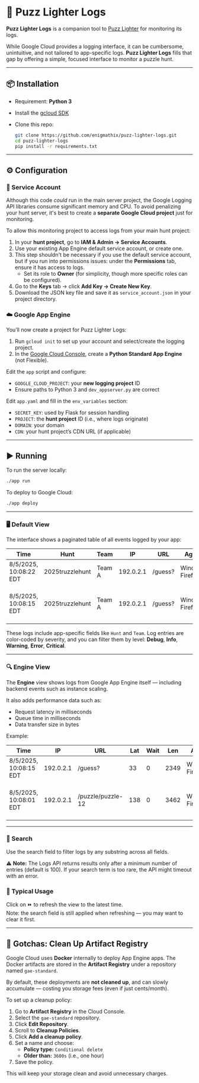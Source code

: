 # 🚀 Puzz Lighter Logs

**Puzz Lighter Logs** is a companion tool to [Puzz Lighter](https://github.com/enigmathix/puzz-lighter) for monitoring its logs.

While Google Cloud provides a logging interface, it can be cumbersome, unintuitive, and not tailored to app-specific logs. **Puzz Lighter Logs** fills that gap by offering a simple, focused interface to monitor a puzzle hunt.

---

## 📦 Installation

- Requirement: **Python 3**
- Install the [gcloud SDK](https://cloud.google.com/sdk/docs/install)
- Clone this repo:

  ```bash
  git clone https://github.com/enigmathix/puzz-lighter-logs.git
  cd puzz-lighter-logs
  pip install -r requirements.txt
  ```

---

## ⚙️ Configuration

### 🔑 Service Account

Although this code *could* run in the main server project, the Google Logging API libraries consume significant memory and CPU. To avoid penalizing your hunt server, it's best to create a **separate Google Cloud project** just for monitoring.

To allow this monitoring project to access logs from your main hunt project:

1. In your **hunt project**, go to **IAM & Admin → Service Accounts**.
2. Use your existing App Engine default service account, or create one.
3. This step shouldn't be necessary if you use the default service account, but if you run into permissions issues: under the **Permissions** tab, ensure it has access to logs.
   - Set its role to **Owner** (for simplicity, though more specific roles can be configured).
4. Go to the **Keys** tab → click **Add Key → Create New Key**.
5. Download the JSON key file and save it as `service_account.json` in your project directory.

### ☁️ Google App Engine

You’ll now create a project for Puzz Lighter Logs:

1. Run `gcloud init` to set up your account and select/create the logging project.
2. In the [Google Cloud Console](https://console.cloud.google.com/), create a **Python Standard App Engine** (not Flexible).

Edit the `app` script and configure:

- `GOOGLE_CLOUD_PROJECT`: your **new logging project** ID
- Ensure paths to Python 3 and `dev_appserver.py` are correct

Edit `app.yaml` and fill in the `env_variables` section:

- `SECRET_KEY`: used by Flask for session handling
- `PROJECT`: the **hunt project** ID (i.e., where logs originate)
- `DOMAIN`: your domain
- `CDN`: your hunt project’s CDN URL (if applicable)

---

## ▶️ Running

To run the server locally:

```bash
./app run
```

To deploy to Google Cloud:

```bash
./app deploy
```

---

### 🖥️ Default View

The interface shows a paginated table of all events logged by your app:

| Time                  | Hunt           | Team    | IP         | URL     | Agent            | Message                          |
|-----------------------|----------------|---------|------------|---------|------------------|----------------------------------|
| 8/5/2025, 10:08:22 EDT | 2025truzzlehunt | Team A | 192.0.2.1  | /guess? | Windows Firefox  | Solved Puzzle 12                |
| 8/5/2025, 10:08:15 EDT | 2025truzzlehunt | Team A | 192.0.2.1  | /guess? | Windows Firefox  | Guessed "thirteen" on Puzzle 12 |

These logs include app-specific fields like `Hunt` and `Team`. Log entries are color-coded by severity, and you can filter them by level: **Debug**, **Info**, **Warning**, **Error**, **Critical**.

---

### 🔍 Engine View

The **Engine** view shows logs from Google App Engine itself — including backend events such as instance scaling.

It also adds performance data such as:

- Request latency in milliseconds
- Queue time in milliseconds
- Data transfer size in bytes

Example:

| Time                  | IP         | URL                    | Lat | Wait | Len  | Agent            | Message                               |
|-----------------------|------------|------------------------|-----|------|------|------------------|----------------------------------------|
| 8/5/2025, 10:08:15 EDT | 192.0.2.1  | /guess?                | 33  | 0    | 2349 | Windows Firefox  |                                        |
| 8/5/2025, 10:08:01 EDT | 192.0.2.1  | /puzzle/puzzle-12      | 138 | 0    | 3462 | Windows Firefox  | This request caused a new process...  |

---

### 🔎 Search

Use the search field to filter logs by any substring across all fields.

⚠️ **Note:** The Logs API returns results only after a minimum number of entries (default is 100). If your search term is too rare, the API might timeout with an error.

### 🧭 Typical Usage

Click on ⏩ to refresh the view to the latest time.  
Note: the search field is still applied when refreshing — you may want to clear it first.

---

## 🧹 Gotchas: Clean Up Artifact Registry

Google Cloud uses **Docker** internally to deploy App Engine apps. The Docker artifacts are stored in the **Artifact Registry** under a repository named `gae-standard`.

By default, these deployments are **not cleaned up**, and can slowly accumulate — costing you storage fees (even if just cents/month).

To set up a cleanup policy:

1. Go to **Artifact Registry** in the Cloud Console.
2. Select the `gae-standard` repository.
3. Click **Edit Repository**.
4. Scroll to **Cleanup Policies**.
5. Click **Add a cleanup policy**.
6. Set a name and choose:
   - **Policy type:** `Conditional delete`
   - **Older than:** `3600s` (i.e., one hour)
7. Save the policy.

This will keep your storage clean and avoid unnecessary charges.